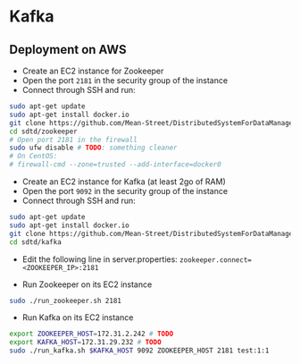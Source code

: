 # Kafka

## Deployment on AWS

* Create an EC2 instance for Zookeeper
* Open the port `2181` in the security group of the instance
* Connect through SSH and run:

```bash
sudo apt-get update
sudo apt-get install docker.io
git clone https://github.com/Mean-Street/DistributedSystemForDataManagement sdtd
cd sdtd/zookeeper
# Open port 2181 in the firewall
sudo ufw disable # TODO: something cleaner
# On CentOS:
# firewall-cmd --zone=trusted --add-interface=docker0
```

* Create an EC2 instance for Kafka (at least 2go of RAM)
* Open the port `9092` in the security group of the instance
* Connect through SSH and run:

```bash
sudo apt-get update
sudo apt-get install docker.io
git clone https://github.com/Mean-Street/DistributedSystemForDataManagement sdtd
cd sdtd/kafka
```

* Edit the following line in server.properties: `zookeeper.connect=<ZOOKEEPER_IP>:2181`

* Run Zookeeper on its EC2 instance

```bash
sudo ./run_zookeeper.sh 2181
```

* Run Kafka on its EC2 instance

```bash
export ZOOKEEPER_HOST=172.31.2.242 # TODO
export KAFKA_HOST=172.31.29.232 # TODO
sudo ./run_kafka.sh $KAFKA_HOST 9092 ZOOKEEPER_HOST 2181 test:1:1
```

